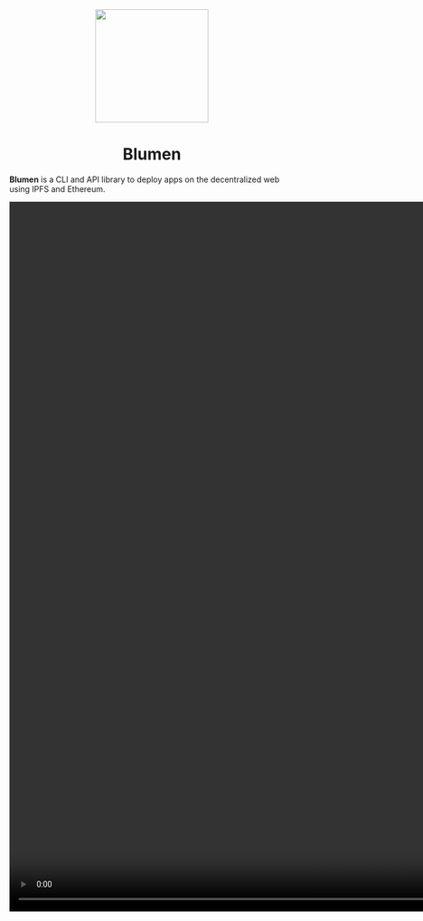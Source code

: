 <div align="center">
  <img src="https://blumen.myfilebase.com/ipfs/QmeQrErKhJxfxxVc5NSuvVyAcvih8icLBY8WzEZ4SbeHEL" height="200" width="200" />
  <h1>Blumen</h1>
</div>

**Blumen** is a CLI and API library to deploy apps on the decentralized web using IPFS and Ethereum.

<video src="https://blumen.myfilebase.com/ipfs/QmWVyDjVMaq6GuNZbYt9MS36JMEe2Ad1eg6e14ah6vzMpx" height="1254" width="960" controls />

## Features

- **Multi-Provider Deployment**: Deploy your web app simultaneously on multiple IPFS providers, including [web3.storage](https://web3.storage) and [Gateway3](https://gateway3.io), ensuring redundancy and availability.
- **ENS Integration**: Seamlessly integrate with [ENS](https://ens.domains) to update your Content-Hash, making it easier for users to access your web app via ENS gateways.
- **Safe Integration**: Update your ENS Content-Hash using a multisig [Safe](https://safe.global) contract, adding an extra layer of security and decentralization.

## Installation

Node.js 16.8+ is required.

::: warning

Support for Node 16.8 will be removed in the future. Node 18 is recommended.

:::

::: code-group

```bash [npm]
npm i -g blumen
```

```bash [pnpm]
pnpm i -g blumen
```

```bash [bun]
bun i -g blumen
```

:::
